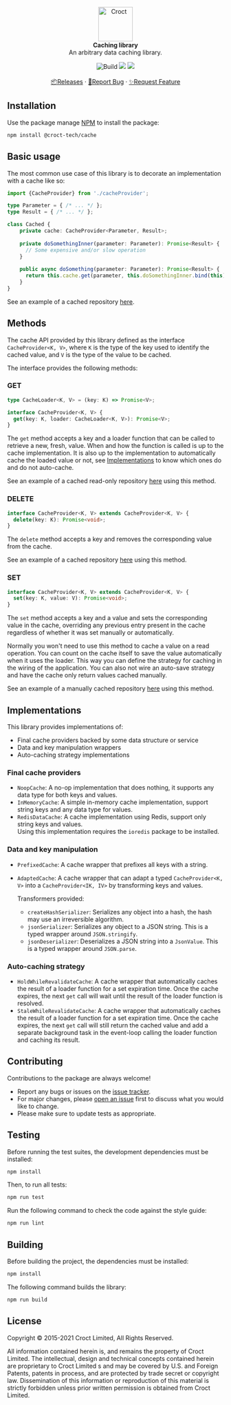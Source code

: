 <p align="center">
    <a href="https://croct.com">
        <img src="https://cdn.croct.io/brand/logo/repo-icon-green.svg" alt="Croct" height="80"/>
    </a>
    <br />
    <strong>Caching library</strong>
    <br />
    An arbitrary data caching library.
</p>
<p align="center">
    <img alt="Build" src="https://github.com/croct-tech/cache-js/actions/workflows/validate-branch.yaml/badge.svg" />
    <a href="https://codeclimate.com/repos/621adab1f58476018c0002f1/test_coverage"><img src="https://api.codeclimate.com/v1/badges/44752b2e8f1f990799da/test_coverage" /></a>
    <a href="https://codeclimate.com/repos/621adab1f58476018c0002f1/maintainability"><img src="https://api.codeclimate.com/v1/badges/44752b2e8f1f990799da/maintainability" /></a>
    <br />
    <br />
    <a href="https://github.com/croct-tech/cache-js/releases">📦Releases</a>
        ·
        <a href="https://github.com/croct-tech/cache-js/issues/new?labels=bug&template=bug-report.md">🐞Report Bug</a>
        ·
        <a href="https://github.com/croct-tech/cache-js/issues/new?labels=enhancement&template=feature-request.md">✨Request Feature</a>
</p>

## Installation
Use the package manage [NPM](https://www.npmjs.com) to install the package:

```sh
npm install @croct-tech/cache
```

## Basic usage 

The most common use case of this library is to decorate an implementation with a cache like so:

```ts
import {CacheProvider} from './cacheProvider';

type Parameter = { /* ... */ };
type Result = { /* ... */ };

class Cached {
    private cache: CacheProvider<Parameter, Result>;
    
    private doSomethingInner(parameter: Parameter): Promise<Result> {
      // Some expensive and/or slow operation
    }
    
    public async doSomething(parameter: Parameter): Promise<Result> {
      return this.cache.get(parameter, this.doSomethingInner.bind(this));
    }
}
```

See an example of a cached repository [here](examples/src/simpleCaching.ts).

## Methods

The cache API provided by this library defined as the interface `CacheProvider<K, V>`, where `K` is the
type of the key used to identify the cached value, and `V` is the type of the value to be cached.

The interface provides the following methods:

### GET

```ts
type CacheLoader<K, V> = (key: K) => Promise<V>;

interface CacheProvider<K, V> {
  get(key: K, loader: CacheLoader<K, V>): Promise<V>;
}
```

The `get` method accepts a key and a loader function that can be called to retrieve a new, fresh, value.
When and how the function is called is up to the cache implementation. It is also up to the implementation
to automatically cache the loaded value or not, see [Implementations](#implementations) to know which ones
do and do not auto-cache.

See an example of a cached read-only repository [here](examples/src/simpleCaching.ts) using this method.

### DELETE

```ts
interface CacheProvider<K, V> extends CacheProvider<K, V> {
  delete(key: K): Promise<void>;
}
```

The `delete` method accepts a key and removes the corresponding value from the cache.

See an example of a cached repository [here](examples/src/erasableCaching.ts) using this method.

### SET

```ts
interface CacheProvider<K, V> extends CacheProvider<K, V> {
  set(key: K, value: V): Promise<void>;
}
```

The `set` method accepts a key and a value and sets the corresponding value in the cache,
overriding any previous entry present in the cache regardless of whether it was set manually or automatically.

Normally you won't need to use this method to cache a value on a read operation. You can count on the cache itself
to save the value automatically when it uses the loader. This way you can define the strategy for caching in the
wiring of the application. You can also not wire an auto-save strategy and have the cache only return values cached manually.

See an example of a manually cached repository [here](examples/src/manualCaching.ts) using this method.

## Implementations

This library provides implementations of:
- Final cache providers backed by some data structure or service
- Data and key manipulation wrappers
- Auto-caching strategy implementations

### Final cache providers

- `NoopCache`: A no-op implementation that does nothing, it supports any data type for both keys and values.
- `InMemoryCache`: A simple in-memory cache implementation, support string keys and any data type for values.
- `RedisDataCache`: A cache implementation using Redis, support only string keys and values.  
  Using this implementation requires the `ioredis` package to be installed.

### Data and key manipulation

- `PrefixedCache`: A cache wrapper that prefixes all keys with a string.
- `AdaptedCache`: A cache wrapper that can adapt a typed `CacheProvider<K, V>` into a `CacheProvider<IK, IV>` by
  transforming keys and values.
  
  Transformers provided:
  - `createHashSerializer`: Serializes any object into a hash, the hash may use an irreversible algorithm.
  - `jsonSerializer`: Serializes any object to a JSON string. This is a typed wrapper around `JSON.stringify`.
  - `jsonDeserializer`: Deserializes a JSON string into a `JsonValue`. This is a typed wrapper around `JSON.parse`.
  
### Auto-caching strategy

- `HoldWhileRevalidateCache`: A cache wrapper that automatically caches the result of a loader function for a set
  expiration time. Once the cache expires, the next `get` call will wait until the result of the loader function is 
  resolved.
- `StaleWhileRevalidateCache`: A cache wrapper that automatically caches the result of a loader function for a set
  expiration time. Once the cache expires, the next `get` call will still return the cached value and add a separate
  background task in the event-loop calling the loader function and caching its result.


## Contributing
Contributions to the package are always welcome! 

- Report any bugs or issues on the [issue tracker](https://github.com/croct-tech/cache-js/issues).
- For major changes, please [open an issue](https://github.com/croct-tech/cache-js/issues) first to discuss what you would like to change.
- Please make sure to update tests as appropriate.

## Testing

Before running the test suites, the development dependencies must be installed:

```sh
npm install
```

Then, to run all tests:

```sh
npm run test
```

Run the following command to check the code against the style guide:

```sh
npm run lint
```

## Building

Before building the project, the dependencies must be installed:

```sh
npm install
```

The following command builds the library:

```sh
npm run build
```

## License

Copyright © 2015-2021 Croct Limited, All Rights Reserved.

All information contained herein is, and remains the property of Croct Limited. The intellectual, design and technical concepts contained herein are proprietary to Croct Limited s and may be covered by U.S. and Foreign Patents, patents in process, and are protected by trade secret or copyright law. Dissemination of this information or reproduction of this material is strictly forbidden unless prior written permission is obtained from Croct Limited.
